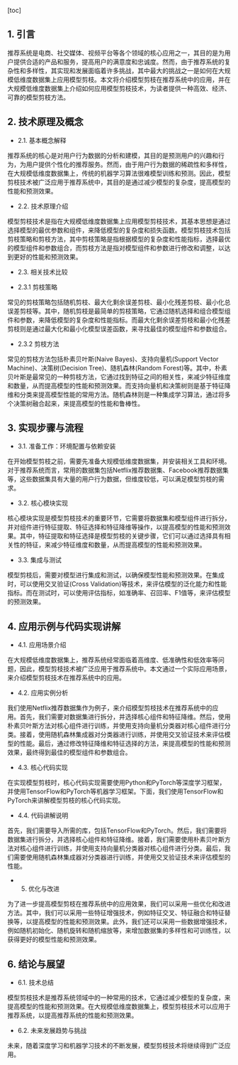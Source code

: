 
[toc]                    
                
                
## 1. 引言

推荐系统是电商、社交媒体、视频平台等各个领域的核心应用之一，其目的是为用户提供合适的产品和服务，提高用户的满意度和忠诚度。然而，由于推荐系统的复杂性和多样性，其实现和发展面临着许多挑战，其中最大的挑战之一是如何在大规模低维度数据集上应用模型剪枝。本文将介绍模型剪枝在推荐系统中的应用，并在大规模低维度数据集上介绍如何应用模型剪枝技术，为读者提供一种高效、经济、可靠的模型剪枝方法。

## 2. 技术原理及概念

- 2.1. 基本概念解释

推荐系统的核心是对用户行为数据的分析和建模，其目的是预测用户的兴趣和行为，为用户提供个性化的推荐服务。然而，由于用户行为数据的稀疏性和多样性，在大规模低维度数据集上，传统的机器学习算法很难模型训练和预测。因此，模型剪枝技术被广泛应用于推荐系统中，其目的是通过减少模型的复杂度，提高模型的性能和预测效果。

- 2.2. 技术原理介绍

模型剪枝技术是指在大规模低维度数据集上应用模型剪枝技术，其基本思想是通过选择模型的最优参数和组件，来降低模型的复杂度和损失函数。模型剪枝技术包括剪枝策略和剪枝方法，其中剪枝策略是指根据模型的复杂度和性能指标，选择最优的模型组件和参数组合，而剪枝方法是指对模型组件和参数进行修改和调整，以达到更好的性能和预测效果。

- 2.3. 相关技术比较

- 2.3.1 剪枝策略

常见的剪枝策略包括随机剪枝、最大化剩余误差剪枝、最小化残差剪枝、最小化总误差剪枝等。其中，随机剪枝是最简单的剪枝策略，它通过随机选择和组合模型组件和参数，来降低模型的复杂度和性能指标。而最大化剩余误差剪枝和最小化残差剪枝则是通过最大化和最小化模型误差函数，来寻找最佳的模型组件和参数组合。

- 2.3.2 剪枝方法

常见的剪枝方法包括朴素贝叶斯(Naive Bayes)、支持向量机(Support Vector Machine)、决策树(Decision Tree)、随机森林(Random Forest)等。其中，朴素贝叶斯是最常见的一种剪枝方法，它通过找到特征之间的相关性，来减少特征维度和数量，从而提高模型的性能和预测效果。而支持向量机和决策树则是基于特征降维和分类来提高模型性能的常用方法。随机森林则是一种集成学习算法，通过将多个决策树融合起来，来提高模型的性能和鲁棒性。

## 3. 实现步骤与流程

- 3.1. 准备工作：环境配置与依赖安装

在开始模型剪枝之前，需要先准备大规模低维度数据集，并安装相关工具和环境。对于推荐系统而言，常用的数据集包括Netflix推荐数据集、Facebook推荐数据集等，这些数据集具有大量的用户行为数据，但维度较低，可以满足模型剪枝的需求。

- 3.2. 核心模块实现

核心模块实现是模型剪枝技术的重要环节，它需要将数据集和模型组件进行拆分，并对组件进行特征提取、特征选择和特征降维等操作，以提高模型的性能和预测效果。其中，特征提取和特征选择是模型剪枝的关键步骤，它们可以通过选择具有相关性的特征，来减少特征维度和数量，从而提高模型的性能和预测效果。

- 3.3. 集成与测试

模型剪枝后，需要对模型进行集成和测试，以确保模型性能和预测效果。在集成时，可以使用交叉验证(Cross Validation)等技术，来评估模型的泛化能力和性能指标。而在测试时，可以使用评估指标，如准确率、召回率、F1值等，来评估模型的预测效果。

## 4. 应用示例与代码实现讲解

- 4.1. 应用场景介绍

在大规模低维度数据集上，推荐系统经常面临着高维度、低准确性和低效率等问题，因此，模型剪枝技术被广泛应用于推荐系统中。本文通过一个实际应用场景，来介绍模型剪枝技术在推荐系统中的应用。

- 4.2. 应用实例分析

我们使用Netflix推荐数据集作为例子，来介绍模型剪枝技术在推荐系统中的应用。首先，我们需要对数据集进行拆分，并选择核心组件和特征降维。然后，使用朴素贝叶斯方法对核心组件进行训练，并使用支持向量机分类器对核心组件进行分类。接着，使用随机森林集成器对分类器进行训练，并使用交叉验证技术来评估模型的性能。最后，通过修改特征降维和特征选择的方法，来提高模型的性能和预测效果，最终得到最佳的模型组件和参数组合。

- 4.3. 核心代码实现

在实现模型剪枝时，核心代码实现需要使用Python和PyTorch等深度学习框架，并使用TensorFlow和PyTorch等机器学习框架。下面，我们使用TensorFlow和PyTorch来讲解模型剪枝的核心代码实现。

- 4.4. 代码讲解说明

首先，我们需要导入所需的库，包括TensorFlow和PyTorch。然后，我们需要将数据集进行拆分，并选择核心组件和特征降维。接着，我们需要使用朴素贝叶斯方法对核心组件进行训练，并使用支持向量机分类器对核心组件进行分类。最后，我们需要使用随机森林集成器对分类器进行训练，并使用交叉验证技术来评估模型的性能。

- 5. 优化与改进

为了进一步提高模型剪枝在推荐系统中的应用效果，我们可以采用一些优化和改进方法。其中，我们可以采用一些特征增强技术，例如特征交叉、特征融合和特征替换等，以提高模型的性能和预测效果。此外，我们还可以采用一些数据增强技术，例如随机初始化、随机旋转和随机缩放等，来增加数据集的多样性和可训练性，以获得更好的模型性能和预测效果。

## 6. 结论与展望

- 6.1. 技术总结

模型剪枝技术是推荐系统领域中的一种常用的技术，它通过减少模型的复杂度，来提高模型的性能和预测效果。在大规模低维度数据集上，模型剪枝技术可以应用于推荐系统，以提高推荐系统的性能和预测效果。

- 6.2. 未来发展趋势与挑战

未来，随着深度学习和机器学习技术的不断发展，模型剪枝技术将继续得到广泛应用。

